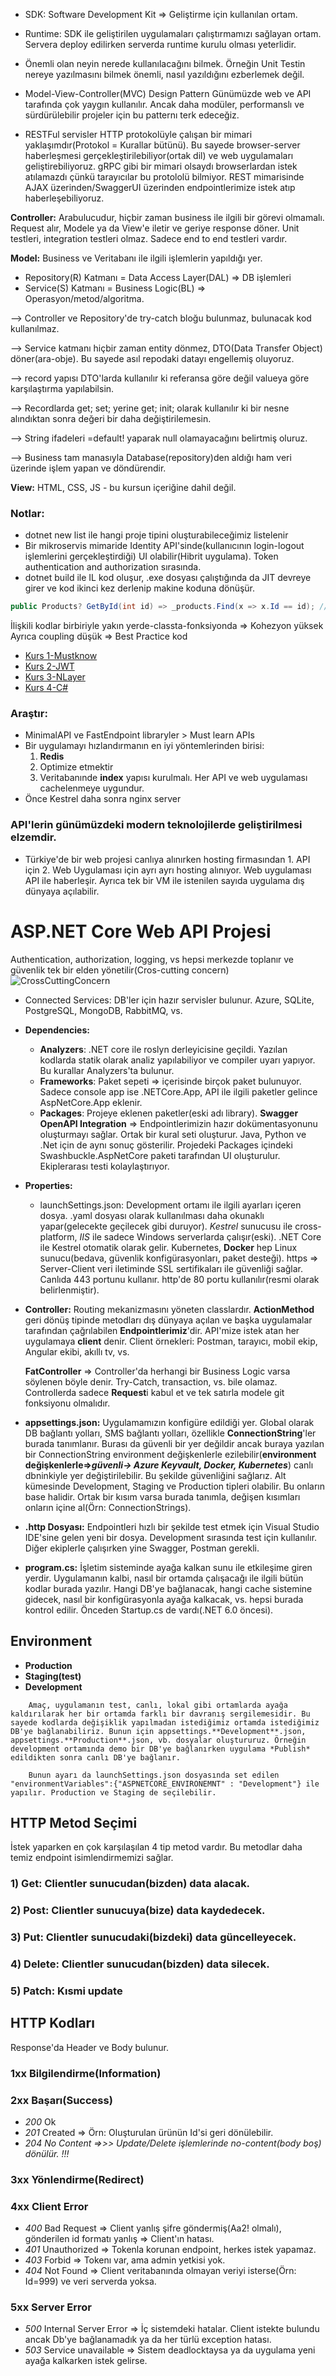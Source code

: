 - SDK: Software Development Kit => Geliştirme için kullanılan ortam.
- Runtime: SDK ile geliştirilen uygulamaları çalıştırmamızı sağlayan ortam. Servera deploy edilirken serverda runtime kurulu olması yeterlidir.

- Önemli olan neyin nerede kullanılacağını bilmek. Örneğin Unit Testin nereye yazılmasını bilmek önemli, nasıl yazıldığını ezberlemek değil.


- Model-View-Controller(MVC) Design Pattern
Günümüzde web ve API tarafında çok yaygın kullanılır. Ancak daha modüler, performanslı ve sürdürülebilir projeler için bu patternı terk edeceğiz.

- RESTFul servisler HTTP protokolüyle çalışan bir mimari yaklaşımdır(Protokol = Kurallar bütünü). Bu sayede browser-server haberleşmesi gerçekleştirilebiliyor(ortak dil) ve web uygulamaları geliştirebiliyoruz. gRPC gibi bir mimari olsaydı browserlardan istek atılamazdı çünkü tarayıcılar bu protololü bilmiyor. REST mimarisinde AJAX üzerinden/SwaggerUI üzerinden endpointlerimize istek atıp haberleşebiliyoruz.

**Controller:** Arabulucudur, hiçbir zaman business ile ilgili bir görevi olmamalı. Request alır, Modele ya da View'e iletir ve geriye response döner. Unit testleri, integration testleri olmaz. Sadece end to end testleri vardır.

**Model:** Business ve Veritabanı ile ilgili işlemlerin yapıldığı yer.
- Repository(R) Katmanı = Data Access Layer(DAL) => DB işlemleri
- Service(S) Katmanı = Business Logic(BL) => Operasyon/metod/algoritma.

--> Controller ve Repository'de try-catch bloğu bulunmaz, bulunacak kod kullanılmaz.

--> Service katmanı hiçbir zaman entity dönmez, DTO(Data Transfer Object) döner(ara-obje). Bu sayede asıl repodaki datayı engellemiş oluyoruz.

--> record yapısı DTO'larda kullanılır ki referansa göre değil valueya göre karşılaştırma yapılabilsin.

--> Recordlarda get; set; yerine get; init; olarak kullanılır ki bir nesne alındıktan sonra değeri bir daha değiştirilemesin.

--> String ifadeleri =default!  yaparak null olamayacağını belirtmiş oluruz.

--> Business tam manasıyla Database(repository)den aldığı ham veri üzerinde işlem yapan ve döndürendir.

**View:** HTML, CSS, JS - bu kursun içeriğine dahil değil.

### Notlar:
- dotnet new list ile hangi proje tipini oluşturabileceğimiz listelenir
- Bir mikroservis mimaride Identity API'sinde(kullanıcının login-logout işlemlerini gerçekleştirdiği) UI olabilir(Hibrit uygulama). Token authentication and authorization sırasında.
- dotnet build ile IL kod oluşur, .exe dosyası çalıştığında da JIT devreye girer ve kod ikinci kez derlenip makine koduna dönüşür.
```cs
public Products? GetById(int id) => _products.Find(x => x.Id == id); // nullable olduğu için Products nesnesi dönmeyebilir de
```
İlişkili kodlar birbiriyle yakın yerde-classta-fonksiyonda => Kohezyon yüksek
Ayrıca coupling düşük => Best Practice kod
- [Kurs 1-Mustknow](https://www.udemy.com/course/net-core-developer-bilmesi-gereken-kutuphaneler-konular/)
- [Kurs 2-JWT](https://www.udemy.com/course/aspnet-core-api-token-bazli-kimlik-dogrulama-jwt/)
- [Kurs 3-NLayer](https://www.udemy.com/course/asp-net-core-api-web-cok-katmanli-mimari-api-best-practices/)
- [Kurs 4-C#](https://www.udemy.com/course/csharp-bilgimi-gelistiriyorum-sorular-ve-cevaplar-ile/)

### Araştır:
- MinimalAPI ve FastEndpoint libraryler > Must learn APIs
- Bir uygulamayı hızlandırmanın en iyi yöntemlerinden birisi:
    1) **Redis**
    2) Optimize etmektir
    3) Veritabanınde **index** yapısı kurulmalı.
Her API ve web uygulaması cachelenmeye uygundur.
- Önce Kestrel daha sonra nginx server

### API'lerin günümüzdeki modern teknolojilerde geliştirilmesi elzemdir.

- Türkiye'de bir web projesi canlıya alınırken hosting firmasından 1. API için 2. Web Uygulaması için ayrı ayrı hosting alınıyor. Web uygulaması API ile haberleşir. Ayrıca tek bir VM ile istenilen sayıda uygulama dış dünyaya açılabilir.

# ASP.NET Core Web API Projesi
Authentication, authorization, logging, vs hepsi merkezde toplanır ve güvenlik tek bir elden yönetilir(Cros-cutting concern)
![CrossCuttingConcern](ccc.png)

- Connected Services: DB'ler için hazır servisler bulunur. Azure, SQLite, PostgreSQL, MongoDB, RabbitMQ, vs.
- **Dependencies:**
    - **Analyzers**: .NET core ile roslyn derleyicisine geçildi. Yazılan kodlarda statik olarak analiz yapılabiliyor ve compiler uyarı yapıyor. Bu kurallar Analyzers'ta bulunur.
    - **Frameworks**: Paket sepeti => içerisinde birçok paket bulunuyor. Sadece console app ise .NETCore.App, API ile ilgili paketler gelince AspNetCore.App eklenir.
    - **Packages**: Projeye eklenen paketler(eski adı library). **Swagger OpenAPI Integration** => Endpointlerimizin hazır dokümentasyonunu oluşturmayı sağlar. Ortak bir kural seti oluşturur. Java, Python ve .Net için de aynı sonuç gösterilir. Projedeki Packages içindeki Swashbuckle.AspNetCore paketi tarafından UI oluşturulur. Ekiplerarası testi kolaylaştırıyor.
- **Properties:**
    - launchSettings.json: Development ortamı ile ilgili ayarları içeren dosya. .yaml dosyası olarak kullanılması daha okunaklı yapar(gelecekte geçilecek gibi duruyor). *Kestrel* sunucusu ile cross-platform, *IIS* ile sadece Windows serverlarda çalışır(eski). .NET Core ile Kestrel otomatik olarak gelir. Kubernetes, **Docker** hep Linux sunucu(bedava, güvenlik konfigürasyonları, paket desteği). https => Server-Client veri iletiminde SSL sertifikaları ile güvenliği sağlar. Canlıda 443 portunu kullanır. http'de 80 portu kullanılır(resmi olarak belirlenmiştir).

- **Controller:**
  Routing mekanizmasını yöneten classlardır. **ActionMethod** geri dönüş tipinde metodları dış dünyaya açılan ve başka uygulamalar tarafından çağrılabilen **Endpointlerimiz**'dir. API'mize istek atan her uygulamaya **client** denir. Client örnekleri: Postman, tarayıcı, mobil ekip, Angular ekibi, akıllı tv, vs.

    **FatController** => Controller'da herhangi bir Business Logic varsa söylenen böyle denir. Try-Catch, transaction, vs. bile olamaz. Controllerda sadece **Request**i kabul et ve tek satırla modele git fonksiyonu olmalıdır.
- **appsettings.json:**
    Uygulamamızın konfigüre edildiği yer. Global olarak DB bağlantı yolları, SMS bağlantı yolları, özellikle **ConnectionString**'ler burada tanımlanır. Burası da güvenli bir yer değildir ancak buraya yazılan bir ConnectionString environment değişkenlerle ezilebilir(**environment değişkenlerle=>*güvenli-> Azure Keyvault, Docker, Kubernetes***) canlı dbninkiyle yer değiştirilebilir. Bu şekilde güvenliğini sağlarız. Alt kümesinde Development, Staging ve Production tipleri olabilir. Bu onların base halidir. Ortak bir kısım varsa burada tanımla, değişen kısımları onların içine al(Örn: ConnectionStrings).
- **.http Dosyası:**
    Endpointleri hızlı bir şekilde test etmek için Visual Studio IDE'sine gelen yeni bir dosya. Development sırasında test için kullanılır. Diğer ekiplerle çalışırken yine Swagger, Postman gerekli.
- **program.cs:**
    İşletim sisteminde ayağa kalkan sunu ile etkileşime giren yerdir. Uygulamanın kalbi, nasıl bir ortamda çalışacağı ile ilgili bütün kodlar burada yazılır. Hangi DB'ye bağlanacak, hangi cache sistemine gidecek, nasıl bir konfigürasyonla ayağa kalkacak, vs. hepsi burada kontrol edilir. Önceden Startup.cs de vardı(.NET 6.0 öncesi).

## Environment
- **Production**
- **Staging(test)**
- **Development**
```
    Amaç, uygulamanın test, canlı, lokal gibi ortamlarda ayağa kaldırılarak her bir ortamda farklı bir davranış sergilemesidir. Bu sayede kodlarda değişiklik yapılmadan istediğimiz ortamda istediğimiz DB'ye bağlanabiliriz. Bunun için appsettings.**Development**.json, appsettings.**Production**.json, vb. dosyalar oluştururuz. Örneğin development ortamında demo bir DB'ye bağlanırken uygulama *Publish* edildikten sonra canlı DB'ye bağlanır.

    Bunun ayarı da launchSettings.json dosyasında set edilen "environmentVariables":{"ASPNETCORE_ENVIRONEMNT" : "Development"} ile yapılır. Production ve Staging de seçilebilir.
```
## HTTP Metod Seçimi
İstek yaparken en çok karşılaşılan 4 tip metod vardır.
Bu metodlar daha temiz endpoint isimlendirmemizi sağlar.
### 1) **Get:** Clientler sunucudan(bizden) data alacak.
### 2) **Post:** Clientler sunucuya(bize) data kaydedecek.
### 3) **Put:** Clientler sunucudaki(bizdeki) data güncelleyecek.
### 4) **Delete:** Clientler sunucudan(bizden) data silecek.
### 5) **Patch:** Kısmi update

## HTTP Kodları
Response'da Header ve Body bulunur.
### 1xx Bilgilendirme(Information)
### 2xx Başarı(Success)
-   *200* Ok
-   *201* Created => Örn: Oluşturulan ürünün Id'si geri dönülebilir.
-   *204 No Content =>>> Update/Delete işlemlerinde no-content(body boş) dönülür. !!!*
### 3xx Yönlendirme(Redirect)
### 4xx Client Error
-   *400* Bad Request => Client yanlış şifre göndermiş(Aa2! olmalı), gönderilen id formatı yanlış => Client'ın hatası.
-   *401* Unauthorized => Tokenla korunan endpoint, herkes istek yapamaz.
-   *403* Forbid => Tokenı var, ama admin yetkisi yok.
-   *404* Not Found => Client veritabanında olmayan veriyi isterse(Örn: Id=999) ve veri serverda yoksa.
### 5xx Server Error
-   *500* Internal Server Error => İç sistemdeki hatalar. Client istekte bulundu ancak Db'ye bağlanamadık ya da her türlü exception hatası.
-   *503* Service unavailable => Sistem deadlocktaysa ya da uygulama yeni ayağa kalkarken istek gelirse.